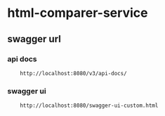 # html-comparer-service
## swagger url 

### api docs
```http 
    http://localhost:8080/v3/api-docs/
```
###  swagger ui
```http
    http://localhost:8080/swagger-ui-custom.html
```
